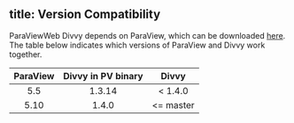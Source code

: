 title: Version Compatibility
---
ParaViewWeb Divvy depends on ParaView, which can be downloaded [here](http://www.paraview.org/download/).
The table below indicates which versions of ParaView and Divvy work together.

| ParaView |   Divvy in PV binary    |                Divvy                |
|:--------:|:-----------------------:|:-----------------------------------:|
| 5.5      | 1.3.14                  | < 1.4.0                             |
| 5.10     | 1.4.0                   | <= master                           |
